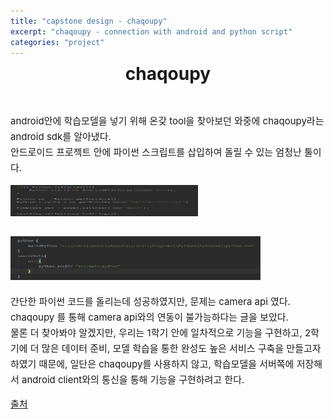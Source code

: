 ```yaml
---
title: "capstone design - chaqoupy"
excerpt: "chaqoupy - connection with android and python script"
categories: "project"
---
```


<div style = "font-size: 28px; line-height: 25px;">
<center><strong>chaqoupy</strong></center><br><br>
</div>

<div style = "font-size: 15px; line-height: 25px; text-align: left">
android안에 학습모델을 넣기 위해 온갖 tool을 찾아보던 와중에 chaqoupy라는 android sdk를 알아냈다.<br>
안드로이드 프로젝트 안에 파이썬 스크립트를 삽입하여 돌릴 수 있는 엄청난 툴이다. <br>

<img src = "\assets\images\chaqoupy-code1.png"  border=0 width = "300" height = "50"><br>
<br>
<img src = "\assets\images\chaqoupy-code2.png"  border=0 width = "400" height = "70"><br>


간단한 파이썬 코드를 돌리는데 성공하였지만, 문제는 camera api 였다. <br>
chaqoupy 를 통해 camera api와의 연동이 불가능하다는 글을 보았다. <br>
물론 더 찾아봐야 알겠지만, 우리는 1학기 안에 일차적으로 기능을 구현하고, 2학기에 더 많은 데이터 준비, 모델 학습을 통한 완성도 높은 서비스 구축을 만들고자 하였기 때문에, 일단은 chaqoupy를 사용하지 않고, 학습모델을 서버쪽에 저장해서 android client와의 통신을 통해 기능을 구현하려고 한다. 
</div>


<p style = "font-size: 15px;"><a href = "https://www.ericdecanini.com/2019/10/21/run-python-scripts-in-the-android-front-end-with-chaquopy/">출처</a></p>
